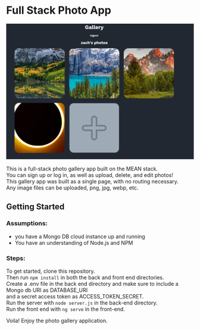 # Full Stack Photo App

![alt text](image.png)

This is a full-stack photo gallery app built on the MEAN stack.  
You can sign up or log in, as well as upload, delete, and edit photos!  
This gallery app was built as a single page, with no routing necessary.  
Any image files can be uploaded, png, jpg, webp, etc.  



## Getting Started

### Assumptions:
- you have a Mongo DB cloud instance up and running  
- You have an understanding of Node.js and NPM  

### Steps:

To get started, clone this repository.  
Then run `npm install` in both the back and front end directories.  
Create a .env file in the back end directory and make sure to include a Mongo db URI as DATABASE_URI  
and a secret access token as ACCESS_TOKEN_SECRET.  
Run the server with `node server.js` in the back-end directory.  
Run the front end with `ng serve` in the front-end.  

Voila! Enjoy the photo gallery application.  
